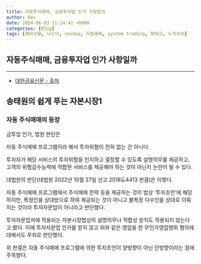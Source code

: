 ```yaml
---
title: 자동주식매매, 금융투자업 인가 사항일까
author: Dev
date: 2024-06-03 11:14:42 +0900
categories: [Blog]
tags: [해외선물, 나스닥, nasdaq, 자동매매, system trading, 재테크, 누적수익]
---
```

## 자동주식매매, 금융투자업 인가 사항일까
---
- [대한금융신문 - 출처](https://www.kbanker.co.kr/news/articleView.html?idxno=212839)

## 송태원의 쉽게 푸는 자본시장1

### 자동 주식매매의 등장

금투업 인가, 법원 판단은

자동 주식매매 프로그램이라 해서 투자위험이 전혀 없는 건 아니다. 

투자자가 해당 서비스의 투자위험을 인지하고 결정할 수 있도록 설명의무를 제공하고, 고객의 위험감수능력에 적합한 서비스를 제공해야 하는 것이 아닌지 논란이 될 수 있다.

대법원의 판단(대법원 2022년 10월 27일 선고 2018도4413 판결)은 이렇다.

자동 주식매매 프로그램에서 주식매매 전략 등을 제공하는 것이 법상 ‘투자조언’에 해당하지만, 특정인을 상대방으로 하여 제공되는 것이 아니고 불특정 다수인을 상대로 이뤄지는 것이라 투자자문업이 아니라고 판단했다. 

투자자문업자에 적용되는 자본시장법상의 설명의무나 적합성 원칙도 적용되지 않는다고 봤다. 이에 투자자문업 인가를 받지 않고 위와 같은 영업을 한 무인가영업행위 혐의에 대해서도 무죄로 판단했다. 

위 판결은 자동 주식매매 프로그램에 의한 투자조언이 양방향이 아닌 단방향이라는 점에 주목했다. 